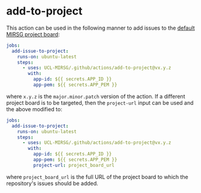 # add-to-project

This action can be used in the following manner to add issues to the [default MIRSG project board](https://github.com/orgs/UCL-MIRSG/projects/3):

```yaml
jobs:
  add-issue-to-project:
    runs-on: ubuntu-latest
    steps:
      - uses: UCL-MIRSG/.github/actions/add-to-project@vx.y.z
        with:
          app-id: ${{ secrets.APP_ID }}
          app-pem: ${{ secrets.APP_PEM }}
```

where `x.y.z` is the `major.minor.patch` version of the action. If a different project board is to be targeted, then the `project-url` input can be used and the above modified to:

```yaml
jobs:
  add-issue-to-project:
    runs-on: ubuntu-latest
    steps:
      - uses: UCL-MIRSG/.github/actions/add-to-project@vx.y.z
        with:
          app-id: ${{ secrets.APP_ID }}
          app-pem: ${{ secrets.APP_PEM }}
          project-url: project_board_url
```

where `project_board_url` is the full URL of the project board to which the repository's issues should be added.
